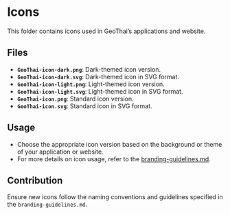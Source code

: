 # Icons

This folder contains icons used in GeoThai’s applications and website.

## Files

- **`GeoThai-icon-dark.png`**: Dark-themed icon version.
- **`GeoThai-icon-dark.svg`**: Dark-themed icon in SVG format.
- **`GeoThai-icon-light.png`**: Light-themed icon version.
- **`GeoThai-icon-light.svg`**: Light-themed icon in SVG format.
- **`GeoThai-icon.png`**: Standard icon version.
- **`GeoThai-icon.svg`**: Standard icon in SVG format.

## Usage

- Choose the appropriate icon version based on the background or theme of your application or website.
- For more details on icon usage, refer to the [branding-guidelines.md](../docs/branding-guidelines.md).

## Contribution

Ensure new icons follow the naming conventions and guidelines specified in the `branding-guidelines.md`.
